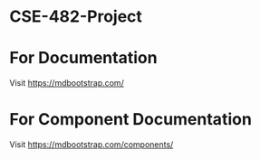 # CSE-482-Project


# For Documentation 
Visit https://mdbootstrap.com/

# For Component Documentation 
Visit https://mdbootstrap.com/components/
